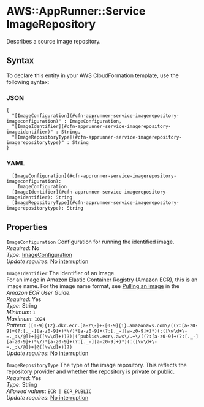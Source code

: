 # AWS::AppRunner::Service ImageRepository<a name="aws-properties-apprunner-service-imagerepository"></a>

Describes a source image repository\.

## Syntax<a name="aws-properties-apprunner-service-imagerepository-syntax"></a>

To declare this entity in your AWS CloudFormation template, use the following syntax:

### JSON<a name="aws-properties-apprunner-service-imagerepository-syntax.json"></a>

```
{
  "[ImageConfiguration](#cfn-apprunner-service-imagerepository-imageconfiguration)" : ImageConfiguration,
  "[ImageIdentifier](#cfn-apprunner-service-imagerepository-imageidentifier)" : String,
  "[ImageRepositoryType](#cfn-apprunner-service-imagerepository-imagerepositorytype)" : String
}
```

### YAML<a name="aws-properties-apprunner-service-imagerepository-syntax.yaml"></a>

```
  [ImageConfiguration](#cfn-apprunner-service-imagerepository-imageconfiguration): 
    ImageConfiguration
  [ImageIdentifier](#cfn-apprunner-service-imagerepository-imageidentifier): String
  [ImageRepositoryType](#cfn-apprunner-service-imagerepository-imagerepositorytype): String
```

## Properties<a name="aws-properties-apprunner-service-imagerepository-properties"></a>

`ImageConfiguration`  <a name="cfn-apprunner-service-imagerepository-imageconfiguration"></a>
Configuration for running the identified image\.  
*Required*: No  
*Type*: [ImageConfiguration](aws-properties-apprunner-service-imageconfiguration.md)  
*Update requires*: [No interruption](https://docs.aws.amazon.com/AWSCloudFormation/latest/UserGuide/using-cfn-updating-stacks-update-behaviors.html#update-no-interrupt)

`ImageIdentifier`  <a name="cfn-apprunner-service-imagerepository-imageidentifier"></a>
The identifier of an image\.  
For an image in Amazon Elastic Container Registry \(Amazon ECR\), this is an image name\. For the image name format, see [Pulling an image](https://docs.aws.amazon.com/AmazonECR/latest/userguide/docker-pull-ecr-image.html) in the *Amazon ECR User Guide*\.  
*Required*: Yes  
*Type*: String  
*Minimum*: `1`  
*Maximum*: `1024`  
*Pattern*: `([0-9]{12}.dkr.ecr.[a-z\-]+-[0-9]{1}.amazonaws.com\/((?:[a-z0-9]+(?:[._-][a-z0-9]+)*\/)*[a-z0-9]+(?:[._-][a-z0-9]+)*)(:([\w\d+\-=._:\/@])+|@([\w\d]+))?)|(^public\.ecr\.aws\/.+\/((?:[a-z0-9]+(?:[._-][a-z0-9]+)*\/)*[a-z0-9]+(?:[._-][a-z0-9]+)*)(:([\w\d+\-=._:\/@])+|@([\w\d]+))?)`  
*Update requires*: [No interruption](https://docs.aws.amazon.com/AWSCloudFormation/latest/UserGuide/using-cfn-updating-stacks-update-behaviors.html#update-no-interrupt)

`ImageRepositoryType`  <a name="cfn-apprunner-service-imagerepository-imagerepositorytype"></a>
The type of the image repository\. This reflects the repository provider and whether the repository is private or public\.  
*Required*: Yes  
*Type*: String  
*Allowed values*: `ECR | ECR_PUBLIC`  
*Update requires*: [No interruption](https://docs.aws.amazon.com/AWSCloudFormation/latest/UserGuide/using-cfn-updating-stacks-update-behaviors.html#update-no-interrupt)
